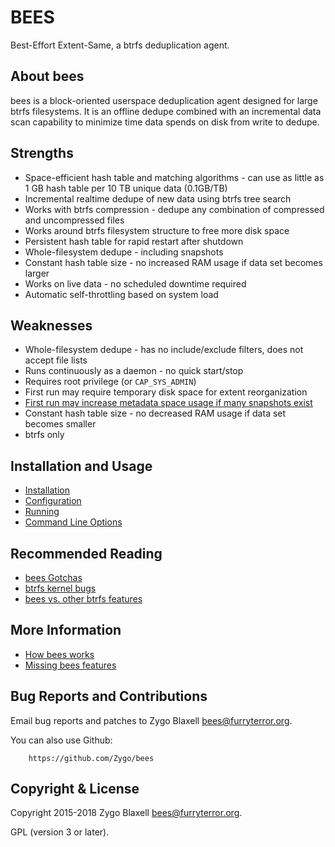 BEES
====

Best-Effort Extent-Same, a btrfs deduplication agent.

About bees
----------

bees is a block-oriented userspace deduplication agent designed for large
btrfs filesystems.  It is an offline dedupe combined with an incremental
data scan capability to minimize time data spends on disk from write
to dedupe.

Strengths
---------

 * Space-efficient hash table and matching algorithms - can use as little as 1 GB hash table per 10 TB unique data (0.1GB/TB)
 * Incremental realtime dedupe of new data using btrfs tree search
 * Works with btrfs compression - dedupe any combination of compressed and uncompressed files
 * Works around btrfs filesystem structure to free more disk space
 * Persistent hash table for rapid restart after shutdown
 * Whole-filesystem dedupe - including snapshots
 * Constant hash table size - no increased RAM usage if data set becomes larger
 * Works on live data - no scheduled downtime required
 * Automatic self-throttling based on system load

Weaknesses
----------

 * Whole-filesystem dedupe - has no include/exclude filters, does not accept file lists
 * Runs continuously as a daemon - no quick start/stop
 * Requires root privilege (or `CAP_SYS_ADMIN`)
 * First run may require temporary disk space for extent reorganization
 * [First run may increase metadata space usage if many snapshots exist](gotchas.md)
 * Constant hash table size - no decreased RAM usage if data set becomes smaller
 * btrfs only

Installation and Usage
----------------------

 * [Installation](install.md)
 * [Configuration](config.md)
 * [Running](running.md)
 * [Command Line Options](options.md)

Recommended Reading
-------------------

 * [bees Gotchas](gotchas.md)
 * [btrfs kernel bugs](btrfs-kernel.md)
 * [bees vs. other btrfs features](btrfs-other.md)

More Information
----------------

 * [How bees works](how-it-works.md)
 * [Missing bees features](missing.md)

Bug Reports and Contributions
-----------------------------

Email bug reports and patches to Zygo Blaxell <bees@furryterror.org>.

You can also use Github:

        https://github.com/Zygo/bees

Copyright & License
-------------------

Copyright 2015-2018 Zygo Blaxell <bees@furryterror.org>.

GPL (version 3 or later).
